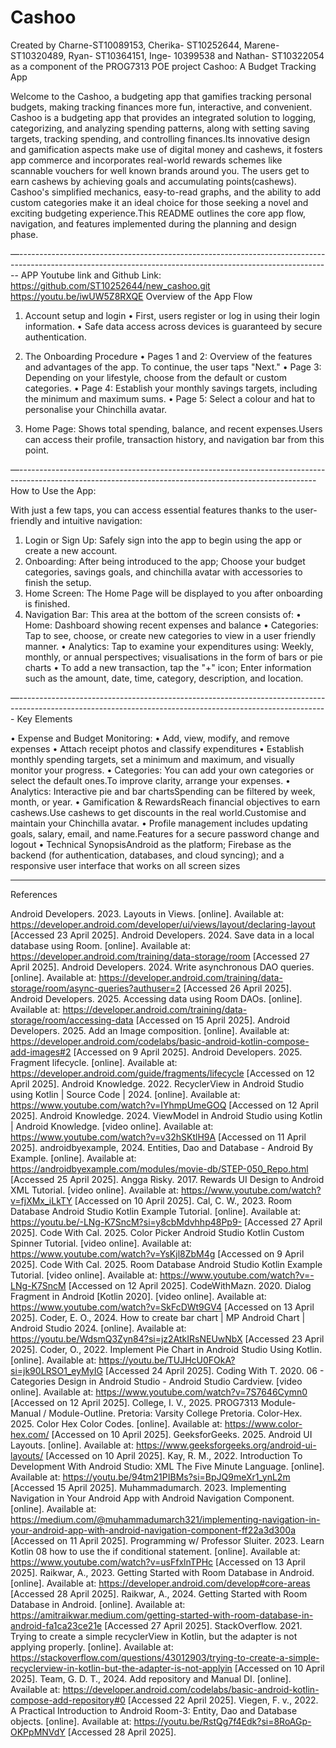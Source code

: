 # Cashoo
 
Created by Charne-ST10089153, Cherika- ST10252644, Marene- ST10320489, Ryan- ST10364151, Inge- 10399538 and Nathan- ST10322054 as a component of the PROG7313 POE project
Cashoo: A Budget Tracking App

Welcome to the Cashoo, a budgeting app that gamifies tracking personal budgets, making tracking finances more fun, interactive, and convenient. Cashoo is a budgeting app that provides an integrated solution to logging, categorizing, and analyzing spending patterns, along with setting saving targets, tracking spending, and controlling finances.Its innovative design and gamification aspects make use of digital money and cashews, it fosters app commerce and incorporates real-world rewards schemes like scannable vouchers for well known brands around you. The users get to earn cashews by achieving goals and accumulating points(cashews). Cashoo's simplified mechanics, easy-to-read graphs, and the ability to add custom categories make it an ideal choice for those seeking a novel and exciting budgeting experience.This README outlines the core app flow, navigation, and features implemented during the planning and design phase.


—------------------------------------------------------------------------------------------------------------------------------------------------------------
APP Youtube link and Github Link:
https://github.com/ST10252644/new_cashoo.git
https://youtu.be/iwUW5Z8RXQE
Overview of the App Flow

1. Account setup and login
• First, users register or log in using their login information.
• Safe data access across devices is guaranteed by secure authentication.

2. The Onboarding Procedure
• Pages 1 and 2: Overview of the features and advantages of the app. To continue, the user taps "Next."
• Page 3: Depending on your lifestyle, choose from the default or custom categories.
• Page 4: Establish your monthly savings targets, including the minimum and maximum sums.
• Page 5: Select a colour and hat to personalise your Chinchilla avatar.

3. Home Page: Shows total spending, balance, and recent expenses.Users can access their profile, transaction history, and navigation bar from this point.

   
—--------------------------------------------------------------------------------------------------------------------------------------------------------
How to Use the App:

With just a few taps, you can access essential features thanks to the user-friendly and intuitive navigation:
1. Login or Sign Up: Safely sign into the app to begin using the app or create a new account.
2. Onboarding: After being introduced to the app; Choose your budget categories, savings goals, and chinchilla avatar with accessories to finish the setup.
3. Home Screen: The Home Page will be displayed to you after onboarding is finished.
4. Navigation Bar: This area at the bottom of the screen consists of:
•	 Home: Dashboard showing recent expenses and balance
•	 Categories: Tap to see, choose, or create new categories to view in a user friendly manner.
•	Analytics: Tap to examine your expenditures using: Weekly, monthly, or annual perspectives; visualisations in the form of bars or pie charts
•	To add a new transaction, tap the "+" icon; Enter information such as the amount, date, time, category, description, and location.


—-----------------------------------------------------------------------------------------------------------------------------------------------------------
Key Elements


•	Expense and Budget Monitoring: • Add, view, modify, and remove expenses • Attach receipt photos and classify expenditures
•	Establish monthly spending targets, set a minimum and maximum, and visually monitor your progress.
•	Categories: You can add your own categories or select the default ones.To improve clarity, arrange your expenses.
•	Analytics: Interactive pie and bar chartsSpending can be filtered by week, month, or year.
•	Gamification & RewardsReach financial objectives to earn cashews.Use cashews to get discounts in the real world.Customise and maintain your Chinchilla avatar.
•	Profile management includes updating goals, salary, email, and name.Features for a secure password change and logout
•	Technical SynopsisAndroid as the platform; Firebase as the backend (for authentication, databases, and cloud syncing); and a responsive user interface that works on all screen sizes

----------------------------------------------------------------------------------------------------------------------------------------------------
References

Android Developers. 2023. Layouts in Views. [online]. Available at: https://developer.android.com/developer/ui/views/layout/declaring-layout [Accessed 23 April 2025].
Android Developers. 2024. Save data in a local database using Room. [online]. Available at: https://developer.android.com/training/data-storage/room [Accessed 27 April 2025].
Android Developers. 2024. Write asynchronous DAO queries. [online]. Available at: https://developer.android.com/training/data-storage/room/async-queries?authuser=2 [Accessed 26 April 2025].
Android Developers. 2025. Accessing data using Room DAOs. [online]. Available at: https://developer.android.com/training/data-storage/room/accessing-data [Accessed on 15 April 2025].
Android Developers. 2025. Add an Image composition. [online]. Available at: https://developer.android.com/codelabs/basic-android-kotlin-compose-add-images#2 [Accessed on 9 April 2025].
Android Developers. 2025. Fragment lifecycle. [online]. Available at: https://developer.android.com/guide/fragments/lifecycle [Accessed on 12 April 2025].
Android Knowledge. 2022. RecyclerView in Android Studio using Kotlin | Source Code | 2024. [online]. Available at: https://www.youtube.com/watch?v=IYhmpUmeGOQ [Accessed on 12 April 2025].
Android Knowledge. 2024. ViewModel in Android Studio using Kotlin | Android Knowledge. [video online]. Available at: https://www.youtube.com/watch?v=v32hSKtlH9A [Accessed on 11 April 2025].
androidbyexample, 2024. Entities, Dao and Database - Android By Example. [online]. Available at: https://androidbyexample.com/modules/movie-db/STEP-050_Repo.html [Accessed 25 April 2025].
Angga Risky. 2017. Rewards UI Design to Android XML Tutorial. [video online]. Available at: https://www.youtube.com/watch?v=fjXMx_iLkTY [Accessed on 10 April 2025].
Cal, C. W., 2023. Room Database Android Studio Kotlin Example Tutorial. [online]. Available at: https://youtu.be/-LNg-K7SncM?si=y8cbMdvhhp48Pp9- [Accessed 27 April 2025].
Code With Cal. 2025. Color Picker Android Studio Kotlin Custom Spinner Tutorial. [video online]. Available at: https://www.youtube.com/watch?v=YsKjl8ZbM4g [Accessed on 9 April 2025].
Code With Cal. 2025. Room Database Android Studio Kotlin Example Tutorial. [video online]. Available at: https://www.youtube.com/watch?v=-LNg-K7SncM [Accessed on 12 April 2025].
CodeWithMazn. 2020. Dialog Fragment in Android [Kotlin 2020]. [video online]. Available at: https://www.youtube.com/watch?v=SkFcDWt9GV4 [Accessed on 13 April 2025].
Coder, E. O., 2024. How to create bar chart | MP Android Chart | Android Studio 2024. [online]. Available at: https://youtu.be/WdsmQ3Zyn84?si=jz2AtkIRsNEUwNbX [Accessed 23 April 2025].
Coder, O., 2022. Implement Pie Chart in Android Studio Using Kotlin. [online]. Available at: https://youtu.be/TUJHcU0FOkA?si=jk90LRSO1_eyMyIG [Accessed 24 April 2025].
Coding With T. 2020. 06 - Categories Design in Android Studio - Android Studio Cardview. [video online]. Available at: https://www.youtube.com/watch?v=7S7646Cymn0 [Accessed on 12 April 2025].
College, I. V., 2025. PROG7313 Module-Manual / Module-Outline. Pretoria: Varsity College Pretoria.
Color-Hex. 2025. Color Hex Color Codes. [online]. Available at: https://www.color-hex.com/ [Accessed on 10 April 2025].
GeeksforGeeks. 2025. Android UI Layouts. [online]. Available at: https://www.geeksforgeeks.org/android-ui-layouts/ [Accessed on 10 April 2025].
Kay, R. M., 2022. Introduction To Development With Android Studio: XML The Five Minute Language. [online]. Available at: https://youtu.be/94tm21PIBMs?si=BpJQ9meXr1_ynL2m [Accessed 15 April 2025].
Muhammadumarch. 2023. Implementing Navigation in Your Android App with Android Navigation Component. [online]. Available at: https://medium.com/@muhammadumarch321/implementing-navigation-in-your-android-app-with-android-navigation-component-ff22a3d300a [Accessed on 11 April 2025].
Programming w/ Professor Sluiter. 2023. Learn Kotlin 08 how to use the if conditional statement. [online]. Available at: https://www.youtube.com/watch?v=usFfxlnTPHc [Accessed on 13 April 2025].
Raikwar, A., 2023. Getting Started with Room Database in Android. [online]. Available at: https://developer.android.com/develop#core-areas [Accessed 28 April 2025].
Raikwar, A., 2024. Getting Started with Room Database in Android. [online]. Available at: https://amitraikwar.medium.com/getting-started-with-room-database-in-android-fa1ca23ce21e [Accessed 27 April 2025].
StackOverflow. 2021. Trying to create a simple recyclerView in Kotlin, but the adapter is not applying properly. [online]. Available at: https://stackoverflow.com/questions/43012903/trying-to-create-a-simple-recyclerview-in-kotlin-but-the-adapter-is-not-applyin [Accessed on 10 April 2025].
Team, G. D. T., 2024. Add repository and Manual DI. [online]. Available at: https://developer.android.com/codelabs/basic-android-kotlin-compose-add-repository#0 [Accessed 22 April 2025].
Viegen, F. v., 2022. A Practical Introduction to Android Room-3: Entity, Dao and Database objects. [online]. Available at: https://youtu.be/RstQg7f4Edk?si=8RoAGp-OKPpMNVdY [Accessed 28 April 2025].
